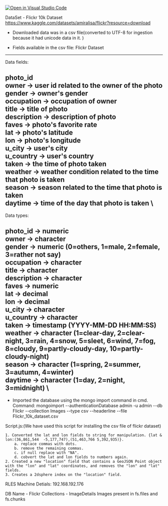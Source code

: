[![Open in Visual Studio Code](https://classroom.github.com/assets/open-in-vscode-c66648af7eb3fe8bc4f294546bfd86ef473780cde1dea487d3c4ff354943c9ae.svg)](https://classroom.github.com/online_ide?assignment_repo_id=10442800&assignment_repo_type=AssignmentRepo)


DataSet - 
Flickr 10k Dataset 
https://www.kaggle.com/datasets/amiralisa/flickr?resource=download

* Downloaded data was in a csv file(converted to UTF-8 for ingestion because it had unicode data in it. )


* Fields available in the csv file: 
Flickr Dataset
---------------------
Data fields:

photo_id \
owner -> user id related to the owner of the photo \
gender -> owner's gender \
occupation -> occupation of owner \
title -> title of photo \
description -> description of photo \
faves -> photo's favorite rate \
lat -> photo's latitude \
lon -> photo's longitude \
u_city -> user's city \
u_country -> user's country \
taken -> the time of photo taken \
weather -> weather condition related to the time that photo is taken \
season -> season related to the time that photo is taken \
daytime -> time of the day that photo is taken \
---------------------
Data types:

photo_id -> numeric \
owner -> character \
gender -> numeric (0=others, 1=male, 2=female, 3=rather not say) \
occupation -> character \
title -> character \
description -> character \
faves -> numeric \
lat -> decimal \
lon -> decimal \
u_city -> character \
u_country -> character \
taken -> timestamp (YYYY-MM-DD HH:MM:SS) \
weather -> character (1=clear-day, 2=clear-night, 3=rain, 4=snow, 5=sleet, 6=wind, 7=fog, 8=cloudy, 9=partly-cloudy-day, 10=partly-cloudy-night) \
season -> character (1=spring, 2=summer, 3=autumn, 4=winter) \
daytime -> character (1=day, 2=night, 3=midnight) \
---------------------

* Imported the database using the mongo import command in cmd.
    Command: mongoimport --authenticationDatabase admin -u admin --db Flickr --collection Images --type csv --headerline --file Flickr_10k_dataset.csv


Script.js:(We have used this script for installing the csv file of flickr dataset)

    1. Converted the lat and lon fields to string for manipulation. {lat & lon:(36,861,544	-5,177,747),(51,463,766	5,392,935)}.
        a. replace commas with dots.
        b. remove the remaining commas.
        c. if null replace with "NA".
        d. cobvert the lat and lon fields to numbers again.
    2. Created a new "location" field that contains a GeoJSON Point object with the "lon" and "lat" coordinates, and removes the "lon" and "lat" fields.
    3. Creates a 2dsphere index on the "location" field.















RLES Machine Detials:
192.168.192.176

DB Name -  Flickr
Collections - ImageDetails
Images present in fs.files and fs.chunks

